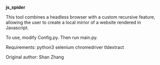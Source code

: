 **js_spider**

This tool combines a headless browser with a custom recursive feature, allowing the user to create a local mirror of a website rendered in Javascript.

To use, modify Config.py. Then run main.py.

Requirements:
python3
selenium
chromedriver
tldextract

Original author: Shan Zhang
